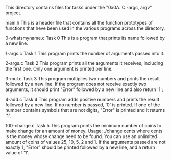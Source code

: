 This directory contains files for tasks under the "0x0A. C -argc, argv" project.


main.h
This is a header file that contains all the function prototypes of functions that heve been used in the various programs across the directory.

0-whatsmyname.c
Task 0
This is a program that prints its name followed by a new line.

1-args.c
Task 1
This program prints the number of arguments passed into it.

2-args.c
Task 2
This program prints all the arguments it receives, including the first one.
Only one argument is printed per line.

3-mul.c
Task 3
This program multiplies two numbers and prints the result followed by a new line.
If the program does not receive exactly two arguments, it should print "Error" followed by a new line and also return '1';

4-add.c
Task 4
This program adds positive numbers and prints the result followed by a new line.
If no number is passed, '0' is printed.
If one of the number contains symbols that are not digits, "Error" is printed and it returns '1'.

100-change.c
Task 5
This program prints the minimum number of coins to make change for an amount of money.
Usage: ./change cents where cents is the money whose change need to be found.
You can use an unlimited amount of coins of values 25, 10, 5, 2 and 1.
If the arguments passed are not exactly 1, "Error" should be printed followed by a new line, and a return value of '1'.
